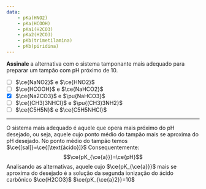 ```yaml
---
data:
    - pKa(HNO2)
    - pKa(HCOOH)
    - pKa1(H2CO3)
    - pKa2(H2CO3)
    - pKb(trimetilamina)
    - pKb(piridina)
---
```


**Assinale** a alternativa com o sistema tamponante mais adequado para preparar um tampão com pH próximo de 10.

- [ ] $\ce{NaNO2}$ e $\ce{HNO2}$
- [ ] $\ce{HCOOH}$ e $\ce{NaHCO2}$
- [x] $\ce{Na2CO3}$ e $\pu{NaHCO3}$
- [ ] $\ce{(CH3)3NHCl}$ e $\pu{(CH3)3NH2}$
- [ ] $\ce{C5H5N}$ e $\ce{C5H5NHCl}$

---

O sistema mais adequado é aquele que opera mais próximo do pH desejado, ou seja, aquele cujo ponto médio do tampão mais se aproxima do pH desejado.
No ponto médio do tampão temos $\ce{[sal]}=\ce{[\text{ácido}]}$
Consequentemente:
$$\ce{pK_{\ce{a}}}=\ce{pH}$$
Analisando as alternativas, aquele cujo $\ce{pK_{\ce{a}}}$ mais se aproxima do desejado é a solução da segunda ionização do ácido carbônico $\ce{H2CO3}$ $\ce{pK_{\ce{a}2}}=10$


